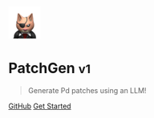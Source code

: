 <!-- _coverpage.md -->

![logo](_images/purr.png)

# PatchGen <small>v1</small>

> Generate Pd patches using an LLM!

[GitHub](https://github.com/AnxiousAnt/PatchGen/)
[Get Started](#patchgen)
